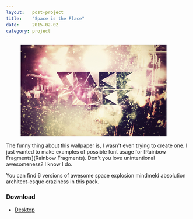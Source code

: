 ```yaml
---
layout:   post-project
title:    "Space is the Place"
date:     2015-02-02
category: project
---
```


<div class="l-wrap">
  <figure class="project__macbook">
    <img src="/images/freebies/space-is-the-place/desktop-01.jpg"/>
  </figure>
</div>

The funny thing about this wallpaper is, I wasn't even trying to create one. I just wanted to make examples of possible font usage for [Rainbow Fragments](Rainbow Fragments). Don't you love unintentional awesomeness? I know I do.

You can find 6 versions of awesome space explosion mindmeld absolution architect-esque craziness in this pack.

### Download

* [Desktop](http://inc.ideasnevercease.netdna-cdn.com/dsgn/downloads/desktop/dsgn-space-is-the-place.zip)